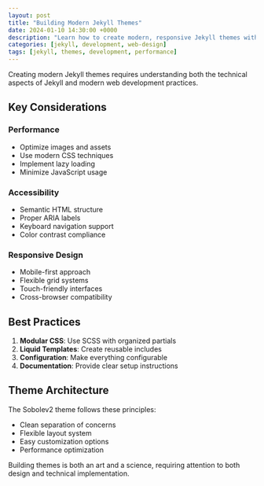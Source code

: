 ```yaml
---
layout: post
title: "Building Modern Jekyll Themes"
date: 2024-01-10 14:30:00 +0000
description: "Learn how to create modern, responsive Jekyll themes with best practices for performance and accessibility."
categories: [jekyll, development, web-design]
tags: [jekyll, themes, development, performance]
---
```


Creating modern Jekyll themes requires understanding both the technical aspects of Jekyll and modern web development practices.

## Key Considerations

### Performance
- Optimize images and assets
- Use modern CSS techniques
- Implement lazy loading
- Minimize JavaScript usage

### Accessibility
- Semantic HTML structure
- Proper ARIA labels
- Keyboard navigation support
- Color contrast compliance

### Responsive Design
- Mobile-first approach
- Flexible grid systems
- Touch-friendly interfaces
- Cross-browser compatibility

## Best Practices

1. **Modular CSS**: Use SCSS with organized partials
2. **Liquid Templates**: Create reusable includes
3. **Configuration**: Make everything configurable
4. **Documentation**: Provide clear setup instructions

## Theme Architecture

The Sobolev2 theme follows these principles:

- Clean separation of concerns
- Flexible layout system
- Easy customization options
- Performance optimization

Building themes is both an art and a science, requiring attention to both design and technical implementation.

